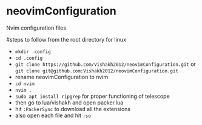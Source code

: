 # neovimConfiguration
Nvim configuration files 

#steps to follow from the root directory for linux
- `mkdir .config`
- `cd .config`
- `git clone https://github.com/Vishakh2012/neovimConfiguration.git` or `git clone git@github.com:Vishakh2012/neovimConfiguration.git`
-  rename neovimConfiguration to nvim
-  `cd nvim`
-  `nvim .`
-  `sudo apt install ripgrep` for proper functioning of telescope
-  then go to lua/vishakh and open packer.lua
-  hit `:PackerSync` to download all the extensions
-  also open each file and hit `:so`
